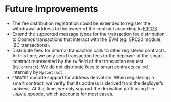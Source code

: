 <!--
order: 9
-->

# Future Improvements

- The fee distribution registration could be extended to register the withdrawal address to the owner of the contract according to [EIP173](https://eips.ethereum.org/EIPS/eip-173).
- Extend the supported message types for the transaction fee distribution to Cosmos transactions that interact with the EVM (eg: ERC20 module, IBC transactions).
- Distribute fees for internal transaction calls to other registered contracts.
At this time, we only send transaction fees to the deployer of the smart contract represented by the `to` field of the transaction request (`MyContract`).
We do not distribute fees to smart contracts called internally by `MyContract`.
- `CREATE2` opcode support for address derivation.
When registering a smart contract, we verify that its address is derived from the deployer’s address.
At this time, we only support the derivation path using the `CREATE` opcode, which accounts for most cases.
